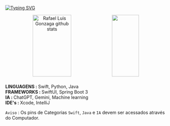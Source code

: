 

[![Typing SVG](https://readme-typing-svg.herokuapp.com/?color=7830ff&size=35&center=true&vCenter=true&width=1000&lines=+Study,+Discipline,+Focus:;+Every+Day+of+My+Journey;+Swift;+Python;+Java;+Objective+C;+rluispdev.;+👊🏻)](https://git.io/typing-svg)

<div align="center">  
  <img width="49%" height="195px" src="https://github-readme-stats-ovbp.vercel.app/api?username=rluispdev&show_icons=true&count_private=true&hide_border=true&title_color=ffffff&icon_color=7830ff&text_color=c9d1d9&bg_color=0d1117" alt="Rafael Luis Gonzaga github stats" /> 
  <img width="41%" height="195px" src="https://github-readme-stats-ovbp.vercel.app/api/top-langs/?username=rluispdev&layout=compact&hide_border=true&title_color=ffffff&text_color=ffffff&bg_color=0d1117&langs_count=14&hide=zig" />
</div>

<div style="margin-top: 20px;">
  <strong>LINGUAGENS : </strong> Swift, Python, Java<br>
  <strong>FRAMEWORKS : </strong> SwiftUI, Spring Boot 3<br>
  <strong> IA : </strong>ChatGPT, Gemini, Machine learning <br>
  <strong>IDE's : </strong> Xcode, IntelliJ
</div>

`Aviso` : Os pins  de Categorias `Swift`, `Java` e `IA`  devem ser acessados através do Computador.
